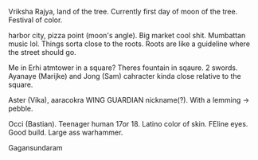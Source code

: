 Vriksha Rajya, land of the tree. Currently first day of moon of the tree. Festival of color.

harbor city, pizza point (moon's angle). Big market cool shit. Mumbattan music lol. Things sorta close to the roots. Roots are like a guideline where the street should go.

Me in Erhi atmtower in a square? Theres fountain in sqaure. 2 swords. Ayanaye (Marijke) and Jong (Sam) cahracter kinda close relative to the square.

Aster (Vika), aaracokra WING GUARDIAN nickname(?). With a lemming -> pebble.

Occi (Bastian). Teenager human 17or 18. Latino color of skin. FEline eyes. Good build. Large ass warhammer.

Gagansundaram